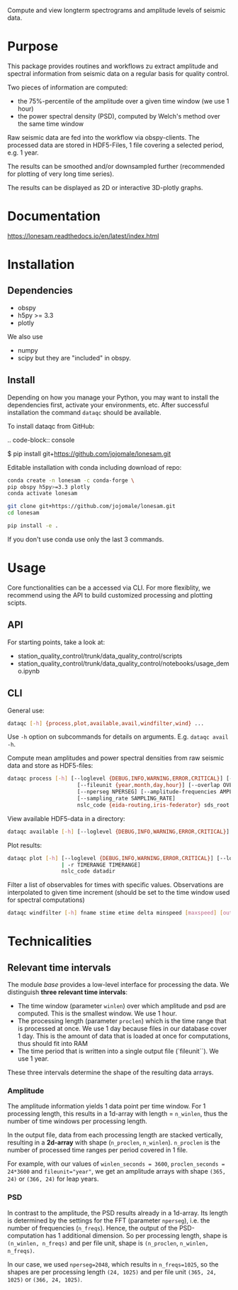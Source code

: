 Compute and view longterm spectrograms and amplitude levels of seismic data.

Purpose
===============
This package provides routines and workflows zu extract
amplitude and spectral information from seismic data
on a regular basis for quality control.

Two pieces of information are computed:
- the 75%-percentile of the amplitude over a given time window 
  (we use 1 hour)
- the power spectral density (PSD), computed by Welch's method
  over the same time window

Raw seismic data are fed into the workflow via obspy-clients.
The processed data are stored in HDF5-Files, 1 file covering
a selected period, e.g. 1 year.

The results can be smoothed and/or downsampled further (recommended for plotting of very long time series).

The results can be displayed as 2D or interactive 3D-plotly graphs.


Documentation
====================
https://lonesam.readthedocs.io/en/latest/index.html



Installation
=====================
Dependencies
-------------
- obspy
- h5py >= 3.3
- plotly

We also use 
- numpy
- scipy
but they are "included" in obspy.


Install
--------
Depending on how you manage your Python, 
you may want to install the 
dependencies first, 
activate your environments, etc.
After successful installation the command `dataqc` should be available.

To install dataqc from GitHub:

.. code-block:: console 

  $ pip install git+https://github.com/jojomale/lonesam.git


Editable installation with 
conda including download of repo:

  ```bash
  conda create -n lonesam -c conda-forge \
  pip obspy h5py>=3.3 plotly
  conda activate lonesam

  git clone git+https://github.com/jojomale/lonesam.git
  cd lonesam

  pip install -e . 
  ```
If you don't use conda use only the last 3 commands.



Usage
============
Core functionalities can be a accessed via CLI.
For more flexiblity, we recommend using the
API to build customized processing and plotting
scipts. 


API
--------
For starting points, take a look at:
- station_quality_control/trunk/data_quality_control/scripts
- station_quality_control/trunk/data_quality_control/notebooks/usage_demo.ipynb


CLI
-----------
General use:

  ```bash
  dataqc [-h] {process,plot,available,avail,windfilter,wind} ...
  ```

Use `-h` option on subcommands for details on arguments. E.g.
`dataqc avail -h`.


Compute mean amplitudes and power spectral
densities from raw seismic data and store as 
HDF5-files:

  ```bash
  dataqc process [-h] [--loglevel {DEBUG,INFO,WARNING,ERROR,CRITICAL}] [--logfile LOGFILE] [--append_logfile] [-o OUTDIR]
                        [--fileunit {year,month,day,hour}] [--overlap OVERLAP] [--proclen PROCLEN] [--winlen-in-s WINLEN_IN_S]
                        [--nperseg NPERSEG] [--amplitude-frequencies AMPLITUDE_FREQUENCIES AMPLITUDE_FREQUENCIES]
                        [--sampling_rate SAMPLING_RATE]
                        nslc_code {eida-routing,iris-federator} sds_root starttime endtime
  ```

View available HDF5-data in a directory:
  ```bash
  dataqc available [-h] [--loglevel {DEBUG,INFO,WARNING,ERROR,CRITICAL}] [--logfile LOGFILE] [--append_logfile] [--fileunit FILEUNIT] nslc_code datadir
  ```

Plot results:
  ```bash
  dataqc plot [-h] [--loglevel {DEBUG,INFO,WARNING,ERROR,CRITICAL}] [--logfile LOGFILE] [--append_logfile] [--fileunit {year,month,day,hour}] [-o FIGDIR] [-s] [-l [TIMELIST]
                   | -r TIMERANGE TIMERANGE]
                   nslc_code datadir
  ```

Filter a list of observables for times with specific values.
Observations are interpolated to given time increment (should
be set to the time window used for spectral computations)
```bash
dataqc windfilter [-h] fname stime etime delta minspeed [maxspeed] [out]
```


Technicalities
=====================
Relevant time intervals
--------------------------
The module *base* provides a low-level interface for processing
the data.
We distinguish **three relevant time intervals**:
- The time window (parameter ``winlen``) over which amplitude 
  and psd are computed. This is the smallest window. We use 1 hour.
- The processing length (parameter ``proclen``) which is the
  time range that is processed at once. We use 1 day because files
  in our database cover 1 day. This is the amount of data
  that is loaded at once for computations, thus should fit into RAM
- The time period that is written into a single output file
  (`fileunit``). We use 1 year.

These three intervals determine the shape of the resulting
data arrays.

### Amplitude

The amplitude information yields 1 data point per time window.
For 1 processing length, this results in a 1d-array with length
= ``n_winlen``, thus the number of time windows per processing
length.

In the output file, data from each processing length are stacked
vertically, resulting in a **2d-array** with 
shape (``n_proclen``, ``n_winlen``). ``n_proclen`` is the number
of processed time ranges per period covered in 1 file.

For example, with our values of ``winlen_seconds = 3600``,
``proclen_seconds = 24*3600`` and ``fileunit="year"``, we
get an amplitude arrays with shape ``(365, 24)`` or ``(366, 24)``
for leap years.

### PSD

In contrast to the amplitude, the PSD results already in a 1d-array.
Its length is determined by the settings for the FFT 
(parameter ``nperseg``), i.e. the number of frequencies (``n_freqs``).
Hence, the output of the PSD-computation has 1 additional dimension.
So per processing length, shape is ``(n_winlen, n_freqs)`` and per
file unit, shape is ``(n_proclen``, ``n_winlen, n_freqs)``.

In our case, we used ``nperseg=2048``, which results in 
``n_freqs=1025``, so the shapes are per processing length 
``(24, 1025)`` and per file unit ``(365, 24, 1025)`` or 
``(366, 24, 1025)``.


